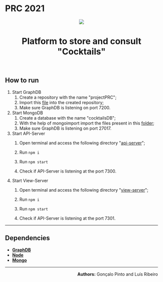 # PRC 2021
<div align="center">
    <img src="Images/favicon.ico">
    <h1>Platform to store and consult "Cocktails"</h1>
    <br>
</div>


## How to run
1. Start GraphDB
    1. Create a repository with the name "projectPRC";
    2. Import this [file](/Ontologies/ontology-inferred.ttl) into the created repository;
    3. Make sure GraphDB is listening on port 7200.
1. Start MongoDB
    1. Create a database with the name "cocktailsDB";
    2. With the help of mongoimport import the files present in this [folder](App/api-server/data/);
    3. Make sure GraphDB is listening on port 27017.
2. Start API-Server
    1. Open terminal and access the following directory "[api-server](App/api-server)";
    2. Run <code>npm i</code>

    3. Run <code>npm start</code>
    
    4. Check if API-Server is listening at the port 7300.
3. Start View-Server
    1. Open terminal and access the following directory "[view-server](App/view-server)";
    2. Run <code>npm i</code>

    3. Run <code>npm start</code>
    
    4. Check if API-Server is listening at the port 7301.

---
## Dependencies
* **[GraphDB](https://www.ontotext.com/products/graphdb/graphdb-free/)**
* **[Node](https://nodejs.org/en/)**
* **[Mongo](https://www.mongodb.com/)**

---
<div dir="rtl"> 
    <b>Authors:</b> Gonçalo Pinto and Luís Ribeiro
</div>
